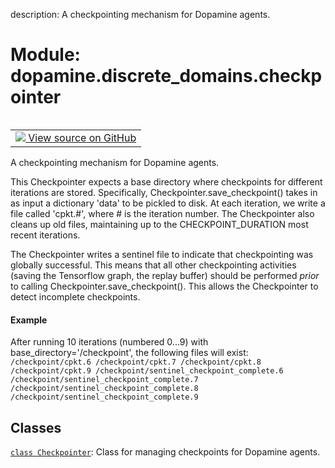 description: A checkpointing mechanism for Dopamine agents.

<div itemscope itemtype="http://developers.google.com/ReferenceObject">
<meta itemprop="name" content="dopamine.discrete_domains.checkpointer" />
<meta itemprop="path" content="Stable" />
</div>

# Module: dopamine.discrete_domains.checkpointer

<!-- Insert buttons and diff -->

<table class="tfo-notebook-buttons tfo-api nocontent" align="left">
<td>
  <a target="_blank" href="https://github.com/google/dopamine/tree/master/dopamine/discrete_domains/checkpointer.py">
    <img src="https://www.tensorflow.org/images/GitHub-Mark-32px.png" />
    View source on GitHub
  </a>
</td>
</table>

A checkpointing mechanism for Dopamine agents.

This Checkpointer expects a base directory where checkpoints for different
iterations are stored. Specifically, Checkpointer.save_checkpoint() takes in as
input a dictionary 'data' to be pickled to disk. At each iteration, we write a
file called 'cpkt.#', where # is the iteration number. The Checkpointer also
cleans up old files, maintaining up to the CHECKPOINT_DURATION most recent
iterations.

The Checkpointer writes a sentinel file to indicate that checkpointing was
globally successful. This means that all other checkpointing activities (saving
the Tensorflow graph, the replay buffer) should be performed *prior* to calling
Checkpointer.save_checkpoint(). This allows the Checkpointer to detect
incomplete checkpoints.

#### Example

After running 10 iterations (numbered 0...9) with base_directory='/checkpoint',
the following files will exist: `/checkpoint/cpkt.6 /checkpoint/cpkt.7
/checkpoint/cpkt.8 /checkpoint/cpkt.9 /checkpoint/sentinel_checkpoint_complete.6
/checkpoint/sentinel_checkpoint_complete.7
/checkpoint/sentinel_checkpoint_complete.8
/checkpoint/sentinel_checkpoint_complete.9`

## Classes

[`class Checkpointer`](../../dopamine/discrete_domains/checkpointer/Checkpointer.md):
Class for managing checkpoints for Dopamine agents.
